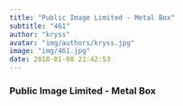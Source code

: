 ```yaml
---
title: "Public Image Limited - Metal Box"
subtitle: "461"
author: "kryss"
avatar: "img/authors/kryss.jpg"
image: "img/461.jpg"
date: 2018-01-08 21:42:53
---
```


### Public Image Limited - Metal Box
